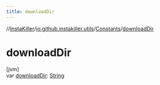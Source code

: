 ```yaml
---
title: downloadDir
---
```

//[InstaKiller](../../../index.html)/[io.github.instakiller.utils](../index.html)/[Constants](index.html)/[downloadDir](download-dir.html)



# downloadDir



[jvm]\
var [downloadDir](download-dir.html): [String](https://kotlinlang.org/api/latest/jvm/stdlib/kotlin/-string/index.html)




